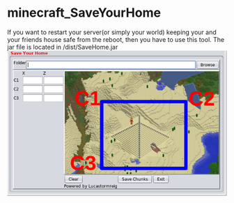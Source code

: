 # minecraft_SaveYourHome

If you want to restart your server(or simply your world) keeping your and your friends house safe from the reboot, then you have to use this tool. The jar file is located in /dist/SaveHome.jar 
![alt text](https://github.com/alessandriLuca/minecraft_SaveYourHome/blob/master/GUI.png)

